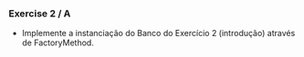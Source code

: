 ### Exercise 2 / A
- Implemente a instanciação do Banco do Exercício 2 (introdução)
através de FactoryMethod.